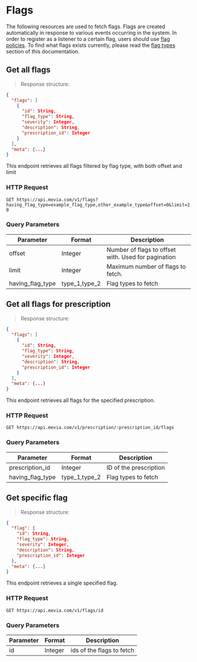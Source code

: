 # Flags
The following resources are used to fetch flags. Flags are created automatically in response to various events occurring in the system. In order to register as a listener to a certain flag, users should use <a href='#flag-policies'>flag policies</a>. To find what flags exists currently, please read the <a href='/#flag-types'>flag types</a> section of this documentation.

## Get all flags

> Response structure:

```json
{
  "flags": [
    {
      "id": String,
      "flag_type": String,
      "severity": Integer,
      "description": String,
      "prescription_id": Integer
    }
  ],
  "meta": {...}
}
```

This endpoint retrieves all flags filtered by flag type, with both offset and limit

### HTTP Request

`GET https://api.mevia.com/v1/flags?having_flag_type=example_flag_type,other_example_type&offset=0&limit=20`

### Query Parameters
Parameter        | Format         | Description
---------        | -------        | -----------
offset           | Integer        | Number of flags to offset with. Used for pagination
limit            | Integer        | Maximum number of flags to fetch.
having_flag_type | type_1,type_2  | Flag types to fetch

## Get all flags for prescription

> Response structure:

```json
{
  "flags": [
    {
      "id": String,
      "flag_type": String,
      "severity": Integer,
      "description": String,
      "prescription_id": Integer
    }
  ],
  "meta": {...}
}
```

This endpoint retrieves all flags for the specified prescription.

### HTTP Request

`GET https://api.mevia.com/v1/prescription/:prescription_id/flags`

### Query Parameters
Parameter        | Format        | Description
---------        | -------       | -----------
prescription_id  | Integer       | ID of the prescription
having_flag_type | type_1,type_2 | Flag types to fetch

## Get specific flag

> Response structure:

```json
{
  "flag": {
    "id": String,
    "flag_type": String,
    "severity": Integer,
    "description": String,
    "prescription_id": Integer
  },
  "meta": {...}
}
```

This endpoint retrieves a single specified flag.

### HTTP Request

`GET https://api.mevia.com/v1/flags/id`

### Query Parameters
Parameter | Format  | Description
--------- | ------- | -----------
id        | Integer | ids of the flags to fetch
